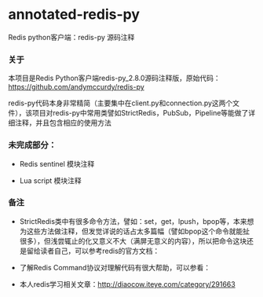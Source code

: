 annotated-redis-py
==================

Redis python客户端：redis-py 源码注释



### 关于

本项目是Redis Python客户端redis-py_2.8.0源码注释版，原始代码： https://github.com/andymccurdy/redis-py  
  
redis-py代码本身非常精简（主要集中在client.py和connection.py这两个文件），该项目对redis-py中常用类譬如StrictRedis，PubSub，Pipeline等能做了详细注释，并且包含相应的使用方法

### 未完成部分：
 * Redis sentinel 模块注释  
 
 * Lua script 模块注释

### 备注
 * StrictRedis类中有很多命令方法，譬如：set，get，lpush，bpop等，本来想为这些方法做注释，但发觉详说的话占太多篇幅（譬如bpop这个命令就能扯很多），但浅尝辄止的化又意义不大（满屏无意义的内容），所以把命令这块还是留给读者自己，可以参考redis的官方文档：
 
 * 了解Redis Command协议对理解代码有很大帮助，可以参看：  
 
 * 本人redis学习相关文章：http://diaocow.iteye.com/category/291663
  
  

